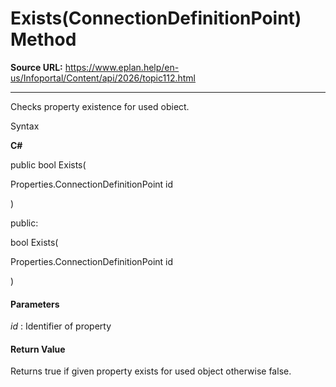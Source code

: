 # Exists(ConnectionDefinitionPoint) Method

**Source URL:** https://www.eplan.help/en-us/Infoportal/Content/api/2026/topic112.html

---

Checks property existence for used obiect.

Syntax

**C#**



public bool Exists( 

   Properties.ConnectionDefinitionPoint id

)

public:

bool Exists( 

   Properties.ConnectionDefinitionPoint id

)


#### Parameters

*id*
:   Identifier of property

#### Return Value

Returns true if given property exists for used object otherwise false.
